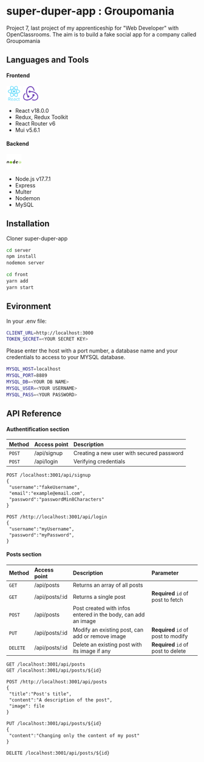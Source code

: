 # super-duper-app : Groupomania

Project 7, last project of my apprenticeship for "Web Developer" with OpenClassrooms.
The aim is to build a fake social app for a company called Groupomania

## Languages and Tools
#### Frontend 
<a href="https://reactjs.org/" target="_blank" rel="noreferrer"> <img src="https://raw.githubusercontent.com/devicons/devicon/master/icons/react/react-original-wordmark.svg" alt="react" width="40" height="40"/></a>
<a href="https://redux.js.org" target="_blank" rel="noreferrer"> <img src="https://raw.githubusercontent.com/devicons/devicon/master/icons/redux/redux-original.svg" alt="redux" width="40" height="40"/></a>
- React v18.0.0
- Redux, Redux Toolkit
- React Router v6
- Mui v5.6.1
 
 #### Backend
 <a href="https://nodejs.org" target="_blank" rel="noreferrer"> <img src="https://raw.githubusercontent.com/devicons/devicon/master/icons/nodejs/nodejs-original-wordmark.svg" alt="nodejs" width="40" height="40"/></a> 
- Node.js v17.7.1
- Express
- Multer
- Nodemon
- MySQL

## Installation
Cloner super-duper-app
```bash
cd server
npm install
nodemon server
```
```bash
cd front
yarn add
yarn start
```

## Evironment
In your .env file:
```bash
CLIENT_URL=http://localhost:3000
TOKEN_SECRET=<YOUR SECRET KEY>
```
Please enter the host with a port number, a database name and your credentials to access to your MYSQL database.
```bash
MYSQL_HOST=localhost
MYSQL_PORT=8889
MYSQL_DB=<YOUR DB NAME>
MYSQL_USER=<YOUR USERNAME>
MYSQL_PASS=<YOUR PASSWORD>
```
## API Reference

#### Authentification section

| Method| Access point | Description                               |  
| :-----| :------------| :-----------------------------------------|
| `POST`| /api/signup  | Creating a new user with secured password |
| `POST`| /api/login   | Verifying credentials                     |

```http
POST /localhost:3001/api/signup
{
 "username":"fakeUsername", 
 "email":"example@email.com",
 "password":"passwordMin8Characters"
}  
```
```http
POST /http://localhost:3001/api/login
{
 "username":"myUsername", 
 "password":"myPassword",
}     
```

#### Posts section

| Method  | Access point  | Description                                                   | Parameter                           |   
| :-------| :------------ | :-------------------------------------------------------------|:------------------------------------|
| `GET`   | /api/posts    | Returns an array of all posts                                 |                                     |
| `GET`   | /api/posts/:id| Returns a single post                                         | **Required** `id` of post to fetch  |
| `POST`  | /api/posts    | Post created with infos entered in the body, can add an image |                                     |
| `PUT`   | /api/posts/:id| Modify an existing post, can add or remove image              | **Required** `id` of post to modify |
| `DELETE`| /api/posts/:id| Delete an existing post with its image if any                 | **Required** `id` of post to delete |

```http
GET /localhost:3001/api/posts
GET /localhost:3001/api/posts/${id}
```
```http
POST /http://localhost:3001/api/posts
{
 "title":"Post's title", 
 "content":"A description of the post",
 "image": file
}     
```

```http
PUT /localhost:3001/api/posts/${id}
{
 "content":"Changing only the content of my post"
}     
```

```http
DELETE /localhost:3001/api/posts/${id}
```
